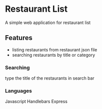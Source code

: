 # Restaurant List
A simple web application for restaurant list

## Features
- listing restaurants from restaurant json file
- searching restaurants by title or category

### Searching
type the title of the restaurants in search bar

### Languages
Javascript
Handlebars
Express

